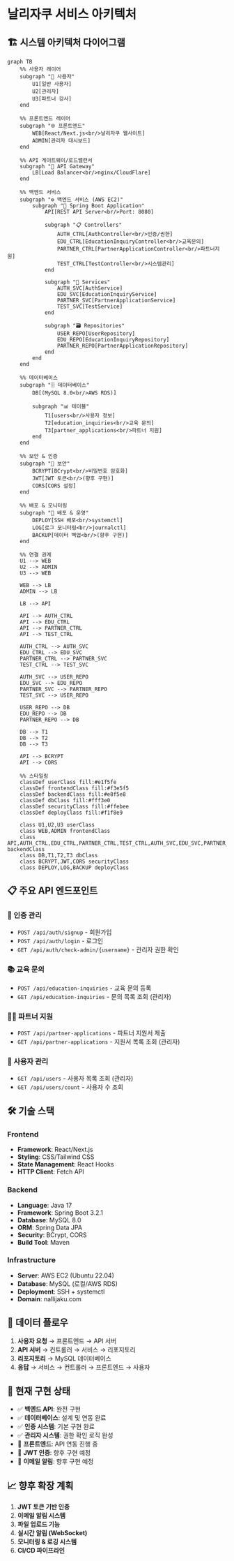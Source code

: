 # 날리자쿠 서비스 아키텍처

## 🏗️ 시스템 아키텍처 다이어그램

```mermaid
graph TB
    %% 사용자 레이어
    subgraph "👥 사용자"
        U1[일반 사용자]
        U2[관리자]
        U3[파트너 강사]
    end

    %% 프론트엔드 레이어
    subgraph "🌐 프론트엔드"
        WEB[React/Next.js<br/>날리자쿠 웹사이트]
        ADMIN[관리자 대시보드]
    end

    %% API 게이트웨이/로드밸런서
    subgraph "🚪 API Gateway"
        LB[Load Balancer<br/>nginx/CloudFlare]
    end

    %% 백엔드 서비스
    subgraph "⚙️ 백엔드 서비스 (AWS EC2)"
        subgraph "🚀 Spring Boot Application"
            API[REST API Server<br/>Port: 8080]
            
            subgraph "📋 Controllers"
                AUTH_CTRL[AuthController<br/>인증/권한]
                EDU_CTRL[EducationInquiryController<br/>교육문의]
                PARTNER_CTRL[PartnerApplicationController<br/>파트너지원]
                TEST_CTRL[TestController<br/>시스템관리]
            end
            
            subgraph "🔧 Services"
                AUTH_SVC[AuthService]
                EDU_SVC[EducationInquiryService]
                PARTNER_SVC[PartnerApplicationService]
                TEST_SVC[TestService]
            end
            
            subgraph "🗃️ Repositories"
                USER_REPO[UserRepository]
                EDU_REPO[EducationInquiryRepository]
                PARTNER_REPO[PartnerApplicationRepository]
            end
        end
    end

    %% 데이터베이스
    subgraph "🗄️ 데이터베이스"
        DB[(MySQL 8.0<br/>AWS RDS)]
        
        subgraph "📊 테이블"
            T1[users<br/>사용자 정보]
            T2[education_inquiries<br/>교육 문의]
            T3[partner_applications<br/>파트너 지원]
        end
    end

    %% 보안 & 인증
    subgraph "🔐 보안"
        BCRYPT[BCrypt<br/>비밀번호 암호화]
        JWT[JWT 토큰<br/>(향후 구현)]
        CORS[CORS 설정]
    end

    %% 배포 & 모니터링
    subgraph "🚀 배포 & 운영"
        DEPLOY[SSH 배포<br/>systemctl]
        LOG[로그 모니터링<br/>journalctl]
        BACKUP[데이터 백업<br/>(향후 구현)]
    end

    %% 연결 관계
    U1 --> WEB
    U2 --> ADMIN
    U3 --> WEB
    
    WEB --> LB
    ADMIN --> LB
    
    LB --> API
    
    API --> AUTH_CTRL
    API --> EDU_CTRL
    API --> PARTNER_CTRL
    API --> TEST_CTRL
    
    AUTH_CTRL --> AUTH_SVC
    EDU_CTRL --> EDU_SVC
    PARTNER_CTRL --> PARTNER_SVC
    TEST_CTRL --> TEST_SVC
    
    AUTH_SVC --> USER_REPO
    EDU_SVC --> EDU_REPO
    PARTNER_SVC --> PARTNER_REPO
    TEST_SVC --> USER_REPO
    
    USER_REPO --> DB
    EDU_REPO --> DB
    PARTNER_REPO --> DB
    
    DB --> T1
    DB --> T2
    DB --> T3
    
    API --> BCRYPT
    API --> CORS
    
    %% 스타일링
    classDef userClass fill:#e1f5fe
    classDef frontendClass fill:#f3e5f5
    classDef backendClass fill:#e8f5e8
    classDef dbClass fill:#fff3e0
    classDef securityClass fill:#ffebee
    classDef deployClass fill:#f1f8e9
    
    class U1,U2,U3 userClass
    class WEB,ADMIN frontendClass
    class API,AUTH_CTRL,EDU_CTRL,PARTNER_CTRL,TEST_CTRL,AUTH_SVC,EDU_SVC,PARTNER_SVC,TEST_SVC,USER_REPO,EDU_REPO,PARTNER_REPO backendClass
    class DB,T1,T2,T3 dbClass
    class BCRYPT,JWT,CORS securityClass
    class DEPLOY,LOG,BACKUP deployClass
```

## 📋 주요 API 엔드포인트

### 🔐 인증 관리
- `POST /api/auth/signup` - 회원가입
- `POST /api/auth/login` - 로그인
- `GET /api/auth/check-admin/{username}` - 관리자 권한 확인

### 📚 교육 문의
- `POST /api/education-inquiries` - 교육 문의 등록
- `GET /api/education-inquiries` - 문의 목록 조회 (관리자)

### 👨‍🏫 파트너 지원
- `POST /api/partner-applications` - 파트너 지원서 제출
- `GET /api/partner-applications` - 지원서 목록 조회 (관리자)

### 👥 사용자 관리
- `GET /api/users` - 사용자 목록 조회 (관리자)
- `GET /api/users/count` - 사용자 수 조회

## 🛠️ 기술 스택

### Frontend
- **Framework**: React/Next.js
- **Styling**: CSS/Tailwind CSS
- **State Management**: React Hooks
- **HTTP Client**: Fetch API

### Backend
- **Language**: Java 17
- **Framework**: Spring Boot 3.2.1
- **Database**: MySQL 8.0
- **ORM**: Spring Data JPA
- **Security**: BCrypt, CORS
- **Build Tool**: Maven

### Infrastructure
- **Server**: AWS EC2 (Ubuntu 22.04)
- **Database**: MySQL (로컬/AWS RDS)
- **Deployment**: SSH + systemctl
- **Domain**: nallijaku.com

## 🔄 데이터 플로우

1. **사용자 요청** → 프론트엔드 → API 서버
2. **API 서버** → 컨트롤러 → 서비스 → 리포지토리
3. **리포지토리** → MySQL 데이터베이스
4. **응답** → 서비스 → 컨트롤러 → 프론트엔드 → 사용자

## 🎯 현재 구현 상태

- ✅ **백엔드 API**: 완전 구현
- ✅ **데이터베이스**: 설계 및 연동 완료
- ✅ **인증 시스템**: 기본 구현 완료
- ✅ **관리자 시스템**: 권한 확인 로직 완성
- 🔄 **프론트엔드**: API 연동 진행 중
- 🔄 **JWT 인증**: 향후 구현 예정
- 🔄 **이메일 알림**: 향후 구현 예정

## 📈 향후 확장 계획

1. **JWT 토큰 기반 인증**
2. **이메일 알림 시스템**
3. **파일 업로드 기능**
4. **실시간 알림 (WebSocket)**
5. **모니터링 & 로깅 시스템**
6. **CI/CD 파이프라인**
